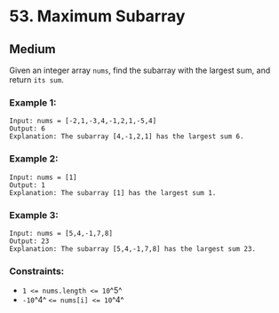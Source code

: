 # 53. Maximum Subarray


## Medium

Given an integer array `nums`, find the subarray with the largest sum, and return `its sum`.

### Example 1:
```console
Input: nums = [-2,1,-3,4,-1,2,1,-5,4]
Output: 6
Explanation: The subarray [4,-1,2,1] has the largest sum 6.
```

### Example 2:
```console
Input: nums = [1]
Output: 1
Explanation: The subarray [1] has the largest sum 1.
```

### Example 3:
```console
Input: nums = [5,4,-1,7,8]
Output: 23
Explanation: The subarray [5,4,-1,7,8] has the largest sum 23.
```

### Constraints:

- `1 <= nums.length <= 10`^5^
- `-10`^4^ `<= nums[i] <= 10`^4^